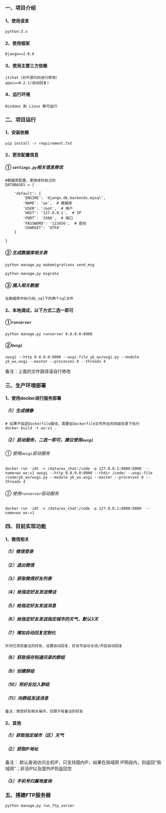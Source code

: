 ### 一、项目介绍

#### 1、使用语言

```
python:3.x
```

#### 2、使用框架

```
Django==2.0.6
```

#### 3、使用主要三方依赖

```
itchat（对开源代码进行修改）
qqai==0.2.1(自动回复)
```

#### 4、运行环境

```
Windows 和 Linux 都可运行
```

### 二、项目运行

#### 1、安装依赖

```
pip install -r requirement.txt
```

#### 2、更改配置信息

##### ① `settings.py`相关信息修改

```
#数据库配置，更换成你自己的
DATABASES = {

    'default': {
        'ENGINE': 'django.db.backends.mysql',
        'NAME': 'wx',  # 数据库
        'USER': 'root',  # 用户
        'HOST': '127.0.0.1',  # IP
        'PORT': '3306',  # 端口
        'PASSWORD': '123456',  # 密码
        'CHARSET': 'UTF8'
    }

}
```

##### ② 生成数据库相关表

```
python manage.py makemigrations send_msg

python manage.py migrate
```

##### ③ 插入相关数据

```
在数据库中执行db_sql下的两个sql文件
```



#### 2、本地调试，以下方式二选一即可

##### ①`runserver`

```shell
python manage.py runserver 0.0.0.0:8000
```

##### ②`Uwsgi`

```shell
uwsgi --http 0.0.0.0:8000 --wsgi-file yk_wx/wsgi.py --module yk_wx.wsgi --master --processes 8 --threads 4
```

备注：上面的文件路径请自行修改

### 三、生产环境部署

#### 1、使用docker进行服务部署

##### （1）生成镜像

```
# 如果不指定Dockerfile路径，需要在Dockerfile文件所在的同级目录下执行
docker build -t wx:v1 .
```

##### （2）启动服务，二选一即可，建议使用`uwsgi`

###### ① 使用`uwsgi`启动服务

```
docker run -idt -v /data/wx_chat:/code -p 127.0.0.1:8000:8000  --name=wx wx:v1 uwsgi --http 0.0.0.0:8000 --chdir /code/ --wsgi-file /code/yk_wx/wsgi.py --module yk_wx.wsgi --master --processes 8 --threads 4
```

###### ② 使用`runserver`启动服务

```shell
docker run -idt -v /data/wx_chat:/code -p 127.0.0.1:8000:8000  --name=wx wx:v1
```

### 四、目前实现功能

#### 1、微信相关

##### （1）微信登录

##### （2）退出微信

##### （3）获取微信好友列表

##### （4）给指定好友发送情话

##### （5）给指定好友发送消息

##### （6）给指定好友发送指定城市的天气，默认3天

##### （7）增加自动回复定制化
```
针对已添加备注的好友，设置自动回复，好友可自动关闭/开启自动回复
```

##### （8）获取保存到通讯录的群组

##### （9）创建群组

##### （10）将好友拉入群组

##### （11）向群组发送消息

`备注：微信好友相关操作，仅限于有备注的好友`

#### 2、其他

##### （1）获取指定城市（区）天气
##### （2）获取IP地址
备注：
        默认查询访问主机IP，只支持国内IP，如果在局域网 IP网段内，则返回“局域网”；非法IP以及国外IP则返回空
##### （3）手机号归属地查询

### 五、搭建FTP服务器
```
python manage.py run_ftp_server
```
